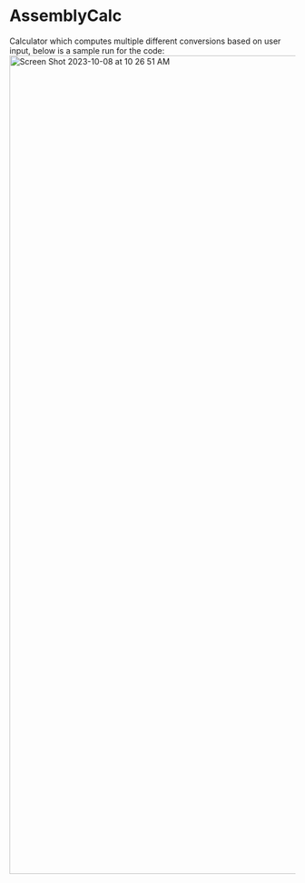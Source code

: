 # AssemblyCalc
Calculator which computes multiple different conversions based on user input, below is a sample run for the code: 
<img width="1440" alt="Screen Shot 2023-10-08 at 10 26 51 AM" src="https://github.com/user-attachments/assets/4ee43b62-58eb-4323-abdd-43eede4d7628">

